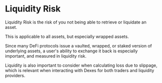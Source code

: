# Liquidity Risk

Liquidity Risk is the risk of you not being able to retrieve or liquidate an asset.&#x20;

This is applicable to all assets, but especially wrapped assets.&#x20;

Since many DeFi protocols issue a vaulted, wrapped, or staked version of underlying assets, a user's ability to exchange it back is especially important, and measured in liquidity risk.&#x20;

Liquidity is also important to consider when calculating loss due to slippage, which is relevant when interacting with Dexes for both traders and liquidity providers.
